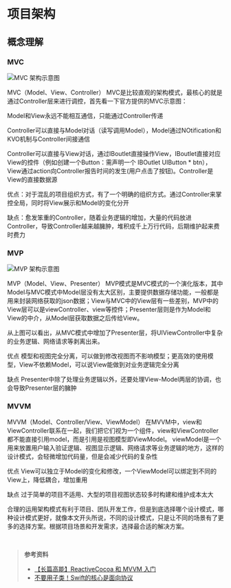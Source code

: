 # 项目架构

## 概念理解

### MVC

![MVC 架构示意图](https://i.loli.net/2020/04/07/fOmcvCHXYPER8nD.png)

MVC（Model、View、Controller）
MVC是比较直观的架构模式，最核心的就是通过Controller层来进行调控，首先看一下官方提供的MVC示意图：


Model和View永远不能相互通信，只能通过Controller传递

Controller可以直接与Model对话（读写调用Model），Model通过NOtification和KVO机制与Controller间接通信

Controller可以直接与View对话，通过IBoutlet直接操作View，IBoutlet直接对应View的控件（例如创建一个Button：需声明一个 IBOutlet UIButton * btn），View通过action向Controller报告时间的发生(用户点击了按钮)。Controller是View的直接数据源

优点：对于混乱的项目组织方式，有了一个明确的组织方式。通过Controller来掌控全局，同时将View展示和Model的变化分开

缺点：愈发笨重的Controller，随着业务逻辑的增加，大量的代码放进Controller，导致Controller越来越臃肿，堆积成千上万行代码，后期维护起来费时费力



### MVP

![MVP 架构示意图](https://i.loli.net/2020/04/07/lnm4Dw31HVqhCEs.png)

MVP（Model、View、Presenter）
MVP模式是MVC模式的一个演化版本，其中Model与MVC模式中Model层没有太大区别，主要提供数据存储功能，一般都是用来封装网络获取的json数据；View与MVC中的View层有一些差别，MVP中的View层可以是viewController、view等控件；Presenter层则是作为Model和View的中介，从Model层获取数据之后传给View。

从上图可以看出，从MVC模式中增加了Presenter层，将UIViewController中复杂的业务逻辑、网络请求等剥离出来。

优点 模型和视图完全分离，可以做到修改视图而不影响模型；更高效的使用模型，View不依赖Model，可以说View能做到对业务逻辑完全分离

缺点 Presenter中除了处理业务逻辑以外，还要处理View-Model两层的协调，也会导致Presenter层的臃肿



### MVVM

MVVM（Model、Controller/View、ViewModel）
在MVVM中，view和ViewController联系在一起，我们把它们视为一个组件，view和ViewController都不能直接引用model，而是引用是视图模型即ViewModel。 viewModel是一个用来放置用户输入验证逻辑、视图显示逻辑、网络请求等业务逻辑的地方，这样的设计模式，会轻微增加代码量，但是会减少代码的复杂性

优点 View可以独立于Model的变化和修改，一个ViewModel可以绑定到不同的View上，降低耦合，增加重用

缺点 过于简单的项目不适用、大型的项目视图状态较多时构建和维护成本太大

合理的运用架构模式有利于项目、团队开发工作，但是到底选择哪个设计模式，哪种设计模式更好，就像本文开头所说，不同的设计模式，只是让不同的场景有了更多的选择方案。根据项目场景和开发需求，选择最合适的解决方案。



<br>

> **参考资料**
> - [【长篇高能】ReactiveCocoa 和 MVVM 入门](http://www.cocoachina.com/articles/11930)
> - [不要用子类！Swift的核心是面向协议](http://www.cocoachina.com/articles/12881)
